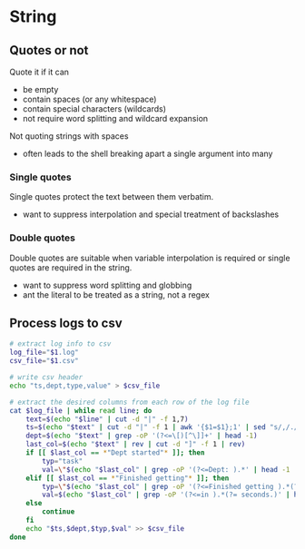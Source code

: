 # String

## Quotes or not
Quote it if it can
- be empty
- contain spaces (or any whitespace)
- contain special characters (wildcards)
- not require word splitting and wildcard expansion

Not quoting strings with spaces
- often leads to the shell breaking apart a single argument into many

### Single quotes
Single quotes protect the text between them verbatim.
- want to suppress interpolation and special treatment of backslashes

### Double quotes
Double quotes are suitable when variable interpolation is required or single quotes are required in the string.
- want to suppress word splitting and globbing
- ant the literal to be treated as a string, not a regex

## Process logs to csv
```sh
# extract log info to csv
log_file="$1.log"
csv_file="$1.csv"

# write csv header
echo "ts,dept,type,value" > $csv_file

# extract the desired columns from each row of the log file
cat $log_file | while read line; do
    text=$(echo "$line" | cut -d "|" -f 1,7)                               #get columns 1 and 7
    ts=$(echo "$text" | cut -d "|" -f 1 | awk '{$1=$1};1' | sed "s/,/./g") #remove space and replace , by .
    dept=$(echo "$text" | grep -oP '(?<=\[)[^\]]+' | head -1)              #get dept in [dept]
    last_col=$(echo "$text" | rev | cut -d "]" -f 1 | rev)                 #get last col
    if [[ $last_col == *"Dept started"* ]]; then                           #is dept row
        typ="task"                                                         #get string after 'Dept: '
        val=\"$(echo "$last_col" | grep -oP '(?<=Dept: ).*' | head -1 | sed "s/\"/'/g")\"
    elif [[ $last_col == *"Finished getting"* ]]; then                     #get string between two strings
        typ=\"$(echo "$last_col" | grep -oP '(?<=Finished getting ).*(?= in)' | head -1)\"
        val=$(echo "$last_col" | grep -oP '(?<=in ).*(?= seconds.)' | head -1)
    else
        continue
    fi
    echo "$ts,$dept,$typ,$val" >> $csv_file
done
```
